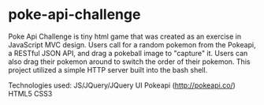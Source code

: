 # poke-api-challenge

Poke Api Challenge is tiny html game that was created as an exercise in JavaScript MVC design. Users call for a random pokemon from the Pokeapi, a RESTful JSON API, and drag a pokeball image to "capture" it. Users can also drag their pokemon around to switch the order of their pokemon. This project utilized a simple HTTP server built into the bash shell.


Technologies used:
JS/JQuery/JQuery UI
Pokeapi (http://pokeapi.co/)
HTML5
CSS3
